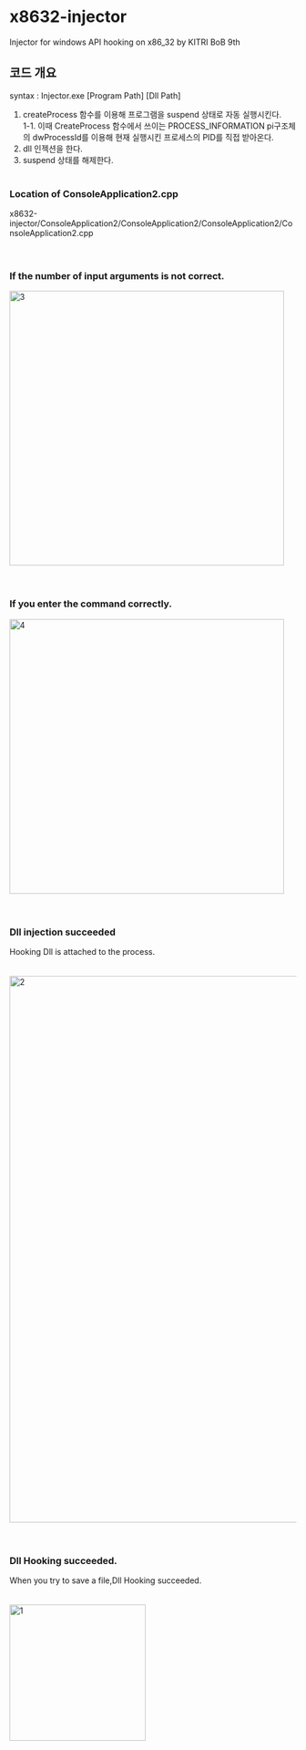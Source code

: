 # x8632-injector
Injector for windows API hooking on x86_32 by KITRI BoB 9th

## 코드 개요
syntax : Injector.exe [Program Path] [Dll Path]

1. createProcess 함수를 이용해 프로그램을 suspend 상태로 자동 실행시킨다.<br>
  1-1. 이때 CreateProcess 함수에서 쓰이는  PROCESS_INFORMATION pi구조체의 dwProcessId를 이용해 현재 실행시킨 프로세스의 PID를 직접 받아온다.
2. dll 인젝션을 한다.
3. suspend 상태를 해제한다.<br><br>

### Location of ConsoleApplication2.cpp
x8632-injector/ConsoleApplication2/ConsoleApplication2/ConsoleApplication2/ConsoleApplication2.cpp<br><br><br>

### If the number of input arguments is not correct.
<img width="482" alt="3" src="https://user-images.githubusercontent.com/40741363/90559761-079b6a00-e1d9-11ea-96ff-5b3402738ee4.PNG"><br><br><br>

### If you enter the command correctly.
<img width="482" alt="4" src="https://user-images.githubusercontent.com/40741363/90559763-08340080-e1d9-11ea-949f-edb81dae0975.PNG"><br><br><br>

###  Dll injection succeeded
Hooking Dll is attached to the process.<br><br><br>
<img width="959" alt="2" src="https://user-images.githubusercontent.com/40741363/90559757-05d1a680-e1d9-11ea-9c10-71414f424dda.PNG"><br><br><br>

### Dll Hooking succeeded.
When you try to save a file,Dll Hooking succeeded.<br><br><br>
<img width="239" alt="1" src="https://user-images.githubusercontent.com/40741363/90559754-05391000-e1d9-11ea-870b-b9ee6e4e1112.PNG"><br><br><br>

